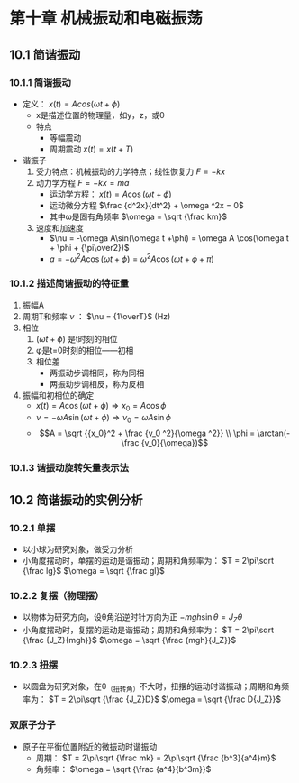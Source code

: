 # 第十章 机械振动和电磁振荡
## 10.1 简谐振动
### 10.1.1 简谐振动
- 定义： $x(t) = Acos(\omega t + \phi)$
	- x是描述位置的物理量，如y，z，或θ
	- 特点
		- 等幅震动
		- 周期震动 $x(t) = x(t + T)$
- 谐振子
	1. 受力特点：机械振动的力学特点；线性恢复力 $F = -kx$
	2. 动力学方程 $F = -kx = ma$
		- 运动学方程： $x(t) = A\cos(\omega t+\phi)$
		- 运动微分方程 $\frac {d^2x}{dt^2} + \omega ^2x = 0$
		- 其中ω是固有角频率 $\omega = \sqrt {\frac km}$
	3. 速度和加速度
		-  $\nu = -\omega A\sin(\omega t +\phi) = \omega A \cos(\omega t + \phi + {\pi\over2})$
		-  $a = -\omega ^2A\cos (\omega t + \phi) = \omega ^2A\cos(\omega t + \phi + \pi)$
### 10.1.2 描述简谐振动的特征量
1. 振幅A
2. 周期T和频率 $\nu$ ： $\nu = {1\overT}$ (Hz)
3. 相位
	1.  $(\omega t + \phi)$ 是t时刻的相位
	2. φ是t=0时刻的相位——初相
	3. 相位差
		- 两振动步调相同，称为同相
		- 两振动步调相反，称为反相
4. 振幅和初相位的确定
	-  $x(t) = A\cos (\omega t+\phi) \Rightarrow x_0 = A\cos\phi$
	-  $\nu = -\omega A\sin(\omega t + \phi) \Rightarrow \nu_0 = \omega A\sin\phi$
	-  $$A = \sqrt {{x_0}^2 + \frac {v_0 ^2}{\omega ^2}} \\ \phi = \arctan(-\frac {v_0}{\omega})$$
### 10.1.3 谐振动旋转矢量表示法
## 10.2 简谐振动的实例分析
### 10.2.1 单摆
- 以小球为研究对象，做受力分析
- 小角度摆动时，单摆的运动是谐振动；周期和角频率为： $T = 2\pi\sqrt {\frac lg}$ $\omega = \sqrt {\frac gl}$
### 10.2.2 复摆（物理摆）
- 以物体为研究方向，设θ角沿逆时针方向为正 $-mgh\sin\theta = J_Z\theta$
- 小角度摆动时，复摆的运动是谐振动；周期和角频率为： $T = 2\pi\sqrt {\frac {J_Z}{mgh}}$ $\omega = \sqrt {\frac {mgh}{J_Z}}$
### 10.2.3 扭摆
- 以圆盘为研究对象，在θ<sub>（扭转角）</sub>不大时，扭摆的运动时谐振动；周期和角频率为： $T = 2\pi\sqrt {\frac {J_Z}D}$ $\omega = \sqrt {\frac D{J_Z}}$
### 双原子分子
- 原子在平衡位置附近的微振动时谐振动
	- 周期： $T = 2\pi\sqrt {\frac mk} = 2\pi\sqrt {\frac {b^3}{a^4}m}$
	- 角频率： $\omega = \sqrt {\frac {a^4}{b^3m}}$
